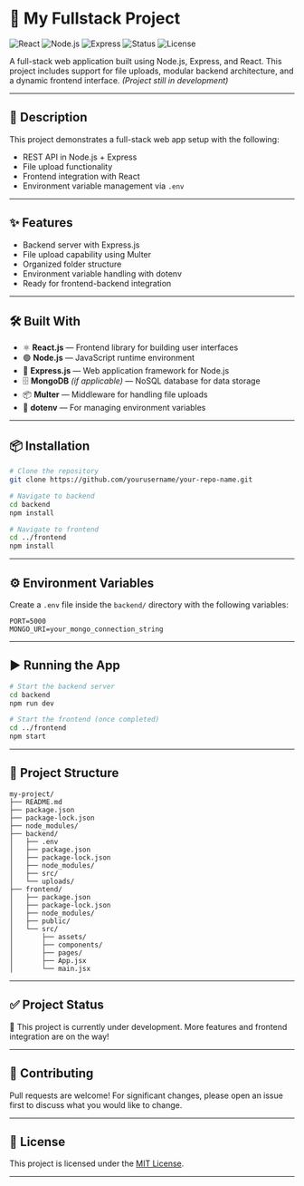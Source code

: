 # 🚀 My Fullstack Project

![React](https://img.shields.io/badge/Frontend-React-blue)
![Node.js](https://img.shields.io/badge/Backend-Node.js-green)
![Express](https://img.shields.io/badge/API-Express-black)
![Status](https://img.shields.io/badge/Status-Under_Development-yellow)
![License](https://img.shields.io/badge/License-MIT-lightgrey)

A full-stack web application built using Node.js, Express, and React. This project includes support for file uploads, modular backend architecture, and a dynamic frontend interface. *(Project still in development)*

---

## 📄 Description

This project demonstrates a full-stack web app setup with the following:
- REST API in Node.js + Express
- File upload functionality
- Frontend integration with React
- Environment variable management via `.env`

---

## ✨ Features

- Backend server with Express.js
- File upload capability using Multer
- Organized folder structure
- Environment variable handling with dotenv
- Ready for frontend-backend integration

---

## 🛠️ Built With

- ⚛️ **React.js** — Frontend library for building user interfaces
- 🟢 **Node.js** — JavaScript runtime environment
- 🚂 **Express.js** — Web application framework for Node.js
- 🗄️ **MongoDB** *(if applicable)* — NoSQL database for data storage
- 📦 **Multer** — Middleware for handling file uploads
- 🔐 **dotenv** — For managing environment variables

---

## 📦 Installation

```bash
# Clone the repository
git clone https://github.com/yourusername/your-repo-name.git

# Navigate to backend
cd backend
npm install

# Navigate to frontend
cd ../frontend
npm install
```

---

## ⚙️ Environment Variables

Create a `.env` file inside the `backend/` directory with the following variables:

```env
PORT=5000
MONGO_URI=your_mongo_connection_string
```

---

## ▶️ Running the App

```bash
# Start the backend server
cd backend
npm run dev

# Start the frontend (once completed)
cd ../frontend
npm start
```

---

## 📁 Project Structure

```
my-project/
├── README.md
├── package.json
├── package-lock.json
├── node_modules/
├── backend/
│   ├── .env
│   ├── package.json
│   ├── package-lock.json
│   ├── node_modules/
│   ├── src/
│   └── uploads/
├── frontend/
│   ├── package.json
│   ├── package-lock.json
│   ├── node_modules/
│   ├── public/
│   └── src/
│       ├── assets/
│       ├── components/
│       ├── pages/
│       ├── App.jsx
│       └── main.jsx
```

---

## ✅ Project Status

🚧 This project is currently under development. More features and frontend integration are on the way!

---

## 🤝 Contributing

Pull requests are welcome! For significant changes, please open an issue first to discuss what you would like to change.

---

## 📜 License

This project is licensed under the [MIT License](LICENSE).

---
